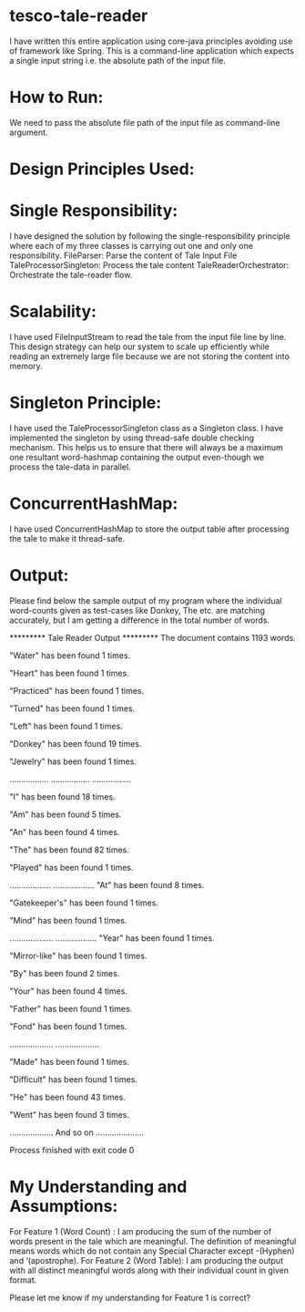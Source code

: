 # tesco-tale-reader

I have written this entire application using core-java principles avoiding use of framework like Spring. This is a command-line application which expects a single input string i.e. the absolute path of the input file.

# How to Run:
We need to pass the absolute file path of the input file as command-line argument.

# Design Principles Used:

# Single Responsibility:
I have designed the solution by following the single-responsibility principle where each of my three classes is carrying out one and only one responsibility.
FileParser: Parse the content of Tale Input File
TaleProcessorSingleton: Process the tale content
TaleReaderOrchestrator: Orchestrate the tale-reader flow.


# Scalability:
I have used FileInputStream to read the tale from the input file line by line. This design strategy can help our system to scale up efficiently while reading an extremely large file because we are not storing the content into memory. 

# Singleton Principle:
I have used the TaleProcessorSingleton class as a Singleton class. I have implemented the singleton by using thread-safe double checking mechanism. This helps us to ensure that there will always be a maximum one resultant word-hashmap containing the output even-though we process the tale-data in parallel.

# ConcurrentHashMap:
I have used ConcurrentHashMap to store the output table after processing the tale to make it thread-safe.

# Output:
Please find below the sample output of my program where the individual word-counts given as test-cases like Donkey, The etc. are matching accurately, but I am getting a difference in the total number of words.


********* Tale Reader Output *********
The document contains 1193 words.

"Water" has been found 1 times. 

"Heart" has been found 1 times.

"Practiced" has been found 1 times.

"Turned" has been found 1 times.

"Left" has been found 1 times.

"Donkey" has been found 19 times.

"Jewelry" has been found 1 times.

……………..
……………..
……………..

"I" has been found 18 times.

"Am" has been found 5 times.

"An" has been found 4 times.

"The" has been found 82 times.

"Played" has been found 1 times.

………………
……………...
"At" has been found 8 times.

"Gatekeeper's" has been found 1 times.

"Mind" has been found 1 times.

……………....
………………
"Year" has been found 1 times.

"Mirror-like" has been found 1 times.

"By" has been found 2 times.

"Your" has been found 4 times.

"Father" has been found 1 times.

"Fond" has been found 1 times.

……………….
……………….

"Made" has been found 1 times.

"Difficult" has been found 1 times.

"He" has been found 43 times.

"Went" has been found 3 times.

………………. And so on …………………

Process finished with exit code 0

# My Understanding and Assumptions:
For Feature 1 (Word Count) : I am producing the sum of the number of words present in the tale which are meaningful. The definition of meaningful means words which do not contain any Special Character except -(Hyphen) and ‘(apostrophe).
For Feature 2 (Word Table): I am producing the output with all distinct meaningful words along with their individual count in given format.

Please let me know if my understanding for Feature 1 is correct? 
